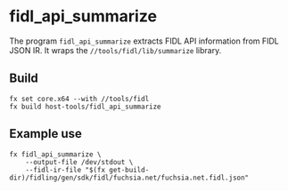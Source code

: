 # fidl_api_summarize

The program `fidl_api_summarize` extracts FIDL API information from FIDL JSON
IR. It wraps the `//tools/fidl/lib/summarize` library.

## Build

```
fx set core.x64 --with //tools/fidl
fx build host-tools/fidl_api_summarize
```

## Example use

```
fx fidl_api_summarize \
    --output-file /dev/stdout \
    --fidl-ir-file "$(fx get-build-dir)/fidling/gen/sdk/fidl/fuchsia.net/fuchsia.net.fidl.json"
```
